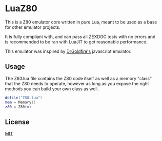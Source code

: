 # LuaZ80

This is a Z80 emulator core written in pure Lua, meant to be used as a base for other emulator projects. 

It is fully compliant with, and can pass all ZEXDOC tests with no errors and is recommended to be ran with LuaJIT to get reasonable performance.

This emulator was inspired by [DrGoldfire's](https://github.com/DrGoldfire/Z80.js?files=1) javascript emulator.




## Usage
The Z80.lua file contains the Z80 code itself as well as a memory "class" that the Z80 needs to operate, however as long as you expose the right methods you can build your own class as well. 

```lua
dofile("Z80.lua")
mem = Memory()
z80 = Z80(m)
```



## License
[MIT](https://choosealicense.com/licenses/mit/)

